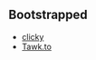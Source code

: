## Bootstrapped

- [clicky](https://www.crunchbase.com/organization/get-clicky#/entity)
- [Tawk.to](https://www.crunchbase.com/organization/tawk-to#/entity)

